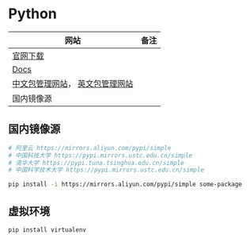 # Python

| 网站                                                         | 备注 |
| ------------------------------------------------------------ | ---- |
| [官网下载](https://www.python.org/downloads/)                |      |
| [Docs](https://docs.python.org/zh-cn/3/)                     |      |
| [中文包管理网站](https://pypi.com.cn/)， [英文包管理网站](https://pypi.org/) |      |
| 国内镜像源                                                   |      |

## 国内镜像源

```sh
# 阿里云 https://mirrors.aliyun.com/pypi/simple
# 中国科技大学 https://pypi.mirrors.ustc.edu.cn/simple
# 清华大学 https://pypi.tuna.tsinghua.edu.cn/simple
# 中国科学技术大学 https://pypi.mirrors.ustc.edu.cn/simple

pip install -i https://mirrors.aliyun.com/pypi/simple some-package
```



## 虚拟环境

```sh
pip install virtualenv 
```

